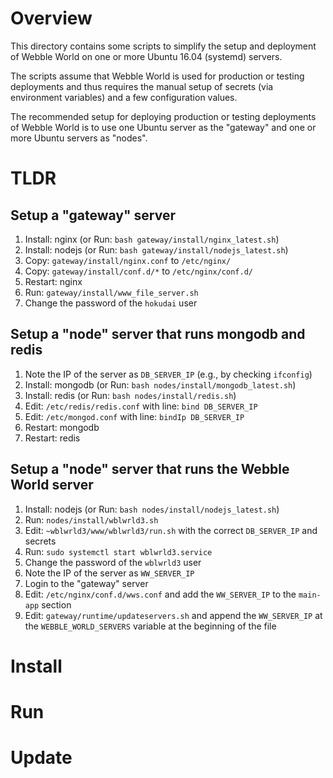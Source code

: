 ﻿# Overview

This directory contains some scripts to simplify the setup and deployment of Webble World
on one or more Ubuntu 16.04 (systemd) servers.

The scripts assume that Webble World is used for production or testing deployments and thus 
requires the manual setup of secrets (via environment variables) and a few configuration values.

The recommended setup for deploying production or testing deployments of Webble World is to use
one Ubuntu server as the "gateway" and one or more Ubuntu servers as "nodes".

# TLDR

## Setup a "gateway" server

1. Install: nginx (or Run: ```bash gateway/install/nginx_latest.sh```)
2. Install: nodejs (or Run: ```bash gateway/install/nodejs_latest.sh```)
3. Copy: ```gateway/install/nginx.conf``` to ```/etc/nginx/```
4. Copy: ```gateway/install/conf.d/*``` to ```/etc/nginx/conf.d/```
5. Restart: nginx
6. Run: ```gateway/install/www_file_server.sh```
7. Change the password of the ```hokudai``` user

## Setup a "node" server that runs mongodb and redis

1. Note the IP of the server as ```DB_SERVER_IP``` (e.g., by checking ```ifconfig```)
2. Install: mongodb (or Run: ```bash nodes/install/mongodb_latest.sh```)
3. Install: redis (or Run: ```bash nodes/install/redis.sh```)
4. Edit: ```/etc/redis/redis.conf``` with line: ```bind DB_SERVER_IP```
5. Edit: ```/etc/mongod.conf``` with line: ```bindIp DB_SERVER_IP```
6. Restart: mongodb
7. Restart: redis

## Setup a "node" server that runs the Webble World server

1. Install: nodejs (or Run: ```bash nodes/install/nodejs_latest.sh```)
2. Run: ```nodes/install/wblwrld3.sh```
3. Edit: ```~wblwrld3/www/wblwrld3/run.sh``` with the correct ```DB_SERVER_IP``` and secrets
4. Run: ```sudo systemctl start wblwrld3.service```
5. Change the password of the ```wblwrld3``` user
6. Note the IP of the server as ```WW_SERVER_IP```
7. Login to the "gateway" server
8. Edit: ```/etc/nginx/conf.d/wws.conf``` and add the ```WW_SERVER_IP``` to the ```main-app``` section
9. Edit: ```gateway/runtime/updateservers.sh``` and append the ```WW_SERVER_IP``` at the 
   ```WEBBLE_WORLD_SERVERS``` variable at the beginning of the file

# Install

# Run

# Update
